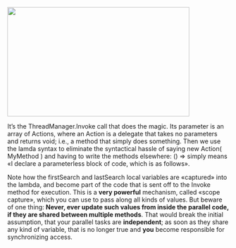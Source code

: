 <properties date="2016-05-10"
SortOrder="52"
/>

<img src="EW%202010%20NetServer%20Enhancements_files/image017.jpg" id="Picture 16" width="413" height="249" />

It’s the ThreadManager.Invoke call that does the magic. Its parameter is an array of Actions, where an Action is a delegate that takes no parameters and returns void; i.e., a method that simply does something. Then we use the lamda syntax to eliminate the syntactical hassle of saying new Action( MyMethod ) and having to write the methods elsewhere: () =&gt; simply means «I declare a parameterless block of code, which is as follows».

Note how the firstSearch and lastSearch local variables are «captured» into the lambda, and become part of the code that is sent off to the Invoke method for execution. This is a **very powerful** mechanism, called «scope capture», which you can use to pass along all kinds of values. But beware of one thing: **Never, ever update such values from inside the parallel code, if they are shared between multiple methods**. That would break the initial assumption, that your parallel tasks are **independent**; as soon as they share any kind of variable, that is no longer true and **you** become responsible for synchronizing access.
